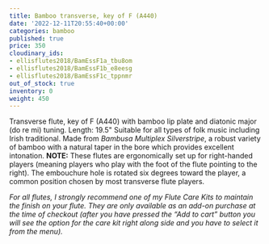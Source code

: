 ```yaml
---
title: Bamboo transverse, key of F (A440)
date: '2022-12-11T20:55:40+00:00'
categories: bamboo
published: true
price: 350
cloudinary_ids:
- ellisflutes2018/BamEssF1a_tbu8om
- ellisflutes2018/BamEssF1b_e8eesg
- ellisflutes2018/BamEssF1c_tppnmr
out_of_stock: true
inventory: 0
weight: 450
---
```


Transverse flute, key of  F  (A440) with bamboo lip plate and diatonic major (do re mi) tuning.  Length:  19.5"   Suitable for all types of folk music including Irish traditional.  Made from *Bambusa Multiplex Silverstripe*, a robust variety of bamboo with a natural taper in the bore which provides excellent intonation.  **NOTE:** These flutes are ergonomically set up for right-handed players (meaning players who play with the foot of the flute pointing to the right).  The embouchure hole is rotated six degrees toward the player, a common position chosen by most transverse flute players.  

*For all flutes, I strongly recommend one of my Flute Care Kits to maintain the finish on your flute. They are only available as an add-on purchase at the time of checkout (after you have pressed the “Add to cart” button you will see the option for the care kit right along side and you have to select it from the menu).*